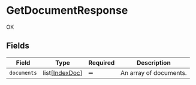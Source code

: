 # GetDocumentResponse

OK


## Fields

| Field                                             | Type                                              | Required                                          | Description                                       |
| ------------------------------------------------- | ------------------------------------------------- | ------------------------------------------------- | ------------------------------------------------- |
| `documents`                                       | list[[IndexDoc](../../models/shared/indexdoc.md)] | :heavy_minus_sign:                                | An array of documents.                            |